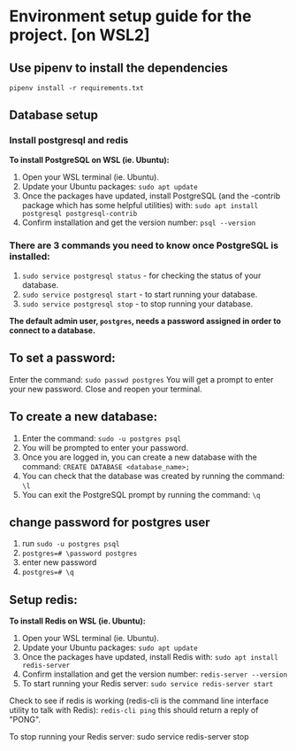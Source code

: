 # Environment setup guide for the project. [on WSL2]

## Use pipenv to install the dependencies

`pipenv install -r requirements.txt`

## Database setup

### Install postgresql and redis

**To install PostgreSQL on WSL (ie. Ubuntu):**

1. Open your WSL terminal (ie. Ubuntu).
2. Update your Ubuntu packages: `sudo apt update`
3. Once the packages have updated, install PostgreSQL (and the -contrib package which has some helpful utilities) with: `sudo apt install postgresql postgresql-contrib`
4. Confirm installation and get the version number: `psql --version`

### There are 3 commands you need to know once PostgreSQL is installed:

1. `sudo service postgresql status` - for checking the status of your database.
2. `sudo service postgresql start` - to start running your database.
3. `sudo service postgresql stop` - to stop running your database.

**The default admin user, `postgres`, needs a password assigned in order to connect to a database.** 

## To set a password:

Enter the command: `sudo passwd postgres`
You will get a prompt to enter your new password.
Close and reopen your terminal.

## To create a new database:    

1. Enter the command: `sudo -u postgres psql`
2. You will be prompted to enter your password.
3. Once you are logged in, you can create a new database with the command: `CREATE DATABASE <database_name>;`
4. You can check that the database was created by running the command: `\l`
5. You can exit the PostgreSQL prompt by running the command: `\q`

## change password for postgres user

1. run `sudo -u postgres psql`
2. `postgres=# \password postgres`
3. enter new password
4. `postgres=# \q`


## Setup redis:

**To install Redis on WSL (ie. Ubuntu):**

1. Open your WSL terminal (ie. Ubuntu).
2. Update your Ubuntu packages: `sudo apt update`
3. Once the packages have updated, install Redis with: `sudo apt install redis-server`
4. Confirm installation and get the version number: `redis-server --version`
5. To start running your Redis server: `sudo service redis-server start`

Check to see if redis is working (redis-cli is the command line interface utility to talk with Redis): `redis-cli ping` this should return a reply of "PONG".

To stop running your Redis server: sudo service redis-server stop